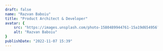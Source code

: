 ```yaml
---
draft: false
name: "Razvan Baboiu"
title: "Product Architect & Developer"
avatar: {
    src: "https://images.unsplash.com/photo-1580489944761-15a19d654956?&fit=crop&w=280",
    alt: "Razvan Baboiu"
}
publishDate: "2022-11-07 15:39"
---
```

